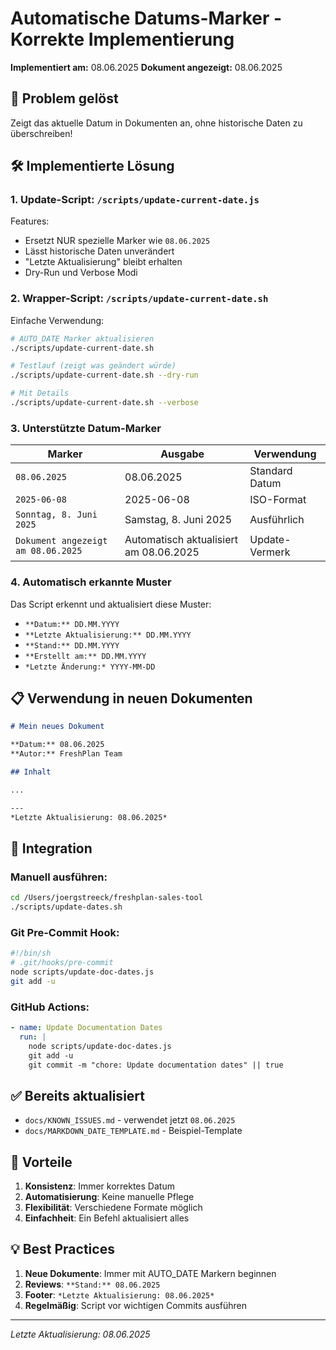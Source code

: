 # Automatische Datums-Marker - Korrekte Implementierung

**Implementiert am:** 08.06.2025
**Dokument angezeigt:** 08.06.2025

## 🎯 Problem gelöst

Zeigt das aktuelle Datum in Dokumenten an, ohne historische Daten zu überschreiben!

## 🛠️ Implementierte Lösung

### 1. Update-Script: `/scripts/update-current-date.js`

Features:
- Ersetzt NUR spezielle Marker wie `08.06.2025`
- Lässt historische Daten unverändert
- "Letzte Aktualisierung" bleibt erhalten
- Dry-Run und Verbose Modi

### 2. Wrapper-Script: `/scripts/update-current-date.sh`

Einfache Verwendung:
```bash
# AUTO_DATE Marker aktualisieren
./scripts/update-current-date.sh

# Testlauf (zeigt was geändert würde)
./scripts/update-current-date.sh --dry-run

# Mit Details
./scripts/update-current-date.sh --verbose
```

### 3. Unterstützte Datum-Marker

| Marker | Ausgabe | Verwendung |
|--------|---------|------------|
| `08.06.2025` | 08.06.2025 | Standard Datum |
| `2025-06-08` | 2025-06-08 | ISO-Format |
| `Sonntag, 8. Juni 2025` | Samstag, 8. Juni 2025 | Ausführlich |
| `Dokument angezeigt am 08.06.2025` | Automatisch aktualisiert am 08.06.2025 | Update-Vermerk |

### 4. Automatisch erkannte Muster

Das Script erkennt und aktualisiert diese Muster:
- `**Datum:** DD.MM.YYYY`
- `**Letzte Aktualisierung:** DD.MM.YYYY`
- `**Stand:** DD.MM.YYYY`
- `**Erstellt am:** DD.MM.YYYY`
- `*Letzte Änderung:* YYYY-MM-DD`

## 📋 Verwendung in neuen Dokumenten

```markdown
# Mein neues Dokument

**Datum:** 08.06.2025
**Autor:** FreshPlan Team

## Inhalt

...

---
*Letzte Aktualisierung: 08.06.2025*
```

## 🔄 Integration

### Manuell ausführen:
```bash
cd /Users/joergstreeck/freshplan-sales-tool
./scripts/update-dates.sh
```

### Git Pre-Commit Hook:
```bash
#!/bin/sh
# .git/hooks/pre-commit
node scripts/update-doc-dates.js
git add -u
```

### GitHub Actions:
```yaml
- name: Update Documentation Dates
  run: |
    node scripts/update-doc-dates.js
    git add -u
    git commit -m "chore: Update documentation dates" || true
```

## ✅ Bereits aktualisiert

- `docs/KNOWN_ISSUES.md` - verwendet jetzt `08.06.2025`
- `docs/MARKDOWN_DATE_TEMPLATE.md` - Beispiel-Template

## 🎯 Vorteile

1. **Konsistenz**: Immer korrektes Datum
2. **Automatisierung**: Keine manuelle Pflege
3. **Flexibilität**: Verschiedene Formate möglich
4. **Einfachheit**: Ein Befehl aktualisiert alles

## 💡 Best Practices

1. **Neue Dokumente**: Immer mit AUTO_DATE Markern beginnen
2. **Reviews**: `**Stand:** 08.06.2025`
3. **Footer**: `*Letzte Aktualisierung: 08.06.2025*`
4. **Regelmäßig**: Script vor wichtigen Commits ausführen

---
*Letzte Aktualisierung: 08.06.2025*